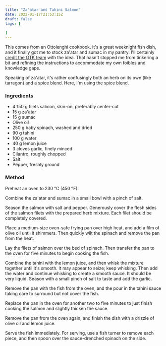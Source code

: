 ```yaml
---
title: "Za'atar and Tahini Salmon"
date: 2022-01-17T21:53:15Z
draft: false
tags: [
    
]
---
```


This comes from an Ottolenghi cookbook. It's a great weeknight fish dish, and it finally got me to stock za'atar and sumac in my pantry. I'll certainly [credit the OTK team](https://food52.com/recipes/86926-sauteed-salmon-recipe-with-tahini-greens) with the idea. That hasn't stopped me from tinkering a bit and refining the instructions to accommodate my own foibles and knowledge gaps.

Speaking of za'atar, it's rather confusingly both an herb on its own (like tarragon) and a spice blend. Here, I'm using the spice blend.

### Ingredients

* 4 150 g filets salmon, skin-on, preferably center-cut
* 15 g za'atar
* 15 g sumac
* Olive oil
* 250 g baby spinach, washed and dried
* 90 g tahini
* 100 g water
* 40 g lemon juice
* 3 cloves garlic, finely minced
* Cilantro, roughly chopped
* Salt
* Pepper, freshly ground

### Method

Preheat an oven to 230 °C (450 °F).

Combine the za'atar and sumac in a small bowl with a pinch of salt.

Season the salmon with salt and pepper. Generously cover the flesh sides of the salmon filets with the prepared herb mixture. Each filet should be completely covered.

Place a medium-size oven-safe frying pan over high heat, and add a film of olive oil until it shimmers. Then quickly wilt the spinach and remove the pan from the heat.

Lay the filets of salmon over the bed of spinach. Then transfer the pan to the oven for five minutes to begin cooking the fish.

Combine the tahini with the lemon juice, and then whisk the mixture together until it's smooth. It may appear to seize; keep whisking. Then add the water and continue whisking to create a smooth sauce. It should be very liquid. Season with a small pinch of salt to taste and add the garlic.

Remove the pan with the fish from the oven, and the pour in the tahini sauce taking care to surround but not cover the fish.

Replace the pan in the oven for another two to five minutes to just finish cooking the salmon and slightly thicken the sauce.

Remove the pan from the oven again, and finish the dish with a drizzle of olive oil and lemon juice.

Serve the fish immediately. For serving, use a fish turner to remove each piece, and then spoon over the sauce-drenched spinach on the side.



